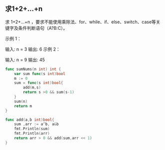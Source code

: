 ## 求1+2+…+n
求 1+2+...+n ，要求不能使用乘除法、for、while、if、else、switch、case等关键字及条件判断语句（A?B:C）。

 

示例 1：

输入: n = 3
输出: 6
示例 2：

输入: n = 9
输出: 45

```go
func sumNums(n int) int {
    var sum func(s int)bool
    m := 0
    sum = func(s int)bool{
        add(m,s)
        return s >0 && sum(s-1)
    }
    sum(n)
    return m  
}

func add(a,b int)bool{
    sum ,arr := a^b, a&b
    fmt.Println(sum)
    fmt.Println(arr) 
    return arr > 0 && add(sum,arr << 1)  
}
```
